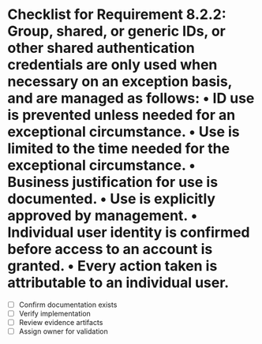 # Checklist for Requirement 8.2.2: Group, shared, or generic IDs, or other shared authentication credentials are only used when necessary on an exception basis, and are managed as follows: • ID use is prevented unless needed for an exceptional circumstance. • Use is limited to the time needed for the exceptional circumstance. • Business justification for use is documented. • Use is explicitly approved by management. • Individual user identity is confirmed before access to an account is granted. • Every action taken is attributable to an individual user.

- [ ] Confirm documentation exists
- [ ] Verify implementation
- [ ] Review evidence artifacts
- [ ] Assign owner for validation
